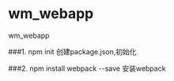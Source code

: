 # wm_webapp
wm_webapp

###1.   npm init 创建package.json,初始化

###2.   npm install webpack --save 安装webpack